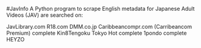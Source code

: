 #JavInfo
A Python program to scrape English  metadata for Japanese Adult Videos (JAV) are searched on:

JavLibrary.com
R18.com
DMM.co.jp
Caribbeancompr.com (Carribeancom Premium) complete
Kin8Tengoku 
Tokyo Hot complete
1pondo complete
HEYZO